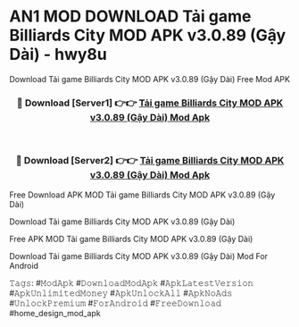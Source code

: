 # AN1 MOD DOWNLOAD Tải game Billiards City MOD APK v3.0.89 (Gậy Dài) - hwy8u
Download Tải game Billiards City MOD APK v3.0.89 (Gậy Dài) Free Mod APK

<div align="center">
<h3>🔴 Download [Server1] 👉👉 <a href="https://apk-comot.site?title=Tải_game_Billiards_City_MOD_APK_v3.0.89_(Gậy_Dài)">Tải game Billiards City MOD APK v3.0.89 (Gậy Dài) Mod Apk</a></h3><br>

<h3>🔴 Download [Server2] 👉👉 <a href="https://apk-comot.site?title=Tải_game_Billiards_City_MOD_APK_v3.0.89_(Gậy_Dài)">Tải game Billiards City MOD APK v3.0.89 (Gậy Dài) Mod Apk</a></h3>
</div>


Free Download APK MOD Tải game Billiards City MOD APK v3.0.89 (Gậy Dài)

Download Tải game Billiards City MOD APK v3.0.89 (Gậy Dài) 

Free APK MOD Tải game Billiards City MOD APK v3.0.89 (Gậy Dài) 

Download Tải game Billiards City MOD APK v3.0.89 (Gậy Dài) Mod For Android

𝚃𝚊𝚐𝚜: #𝙼𝚘𝚍𝙰𝚙𝚔 #𝙳𝚘𝚠𝚗𝚕𝚘𝚊𝚍𝙼𝚘𝚍𝙰𝚙𝚔 #𝙰𝚙𝚔𝙻𝚊𝚝𝚎𝚜𝚝𝚅𝚎𝚛𝚜𝚒𝚘𝚗 #𝙰𝚙𝚔𝚄𝚗𝚕𝚒𝚖𝚒𝚝𝚎𝚍𝙼𝚘𝚗𝚎𝚢 #𝙰𝚙𝚔𝚄𝚗𝚕𝚘𝚌𝚔𝙰𝚕𝚕 #𝙰𝚙𝚔𝙽𝚘𝙰𝚍𝚜 #𝚄𝚗𝚕𝚘𝚌𝚔𝙿𝚛𝚎𝚖𝚒𝚞𝚖 #𝙵𝚘𝚛𝙰𝚗𝚍𝚛𝚘𝚒𝚍 #𝙵𝚛𝚎𝚎𝙳𝚘𝚠𝚗𝚕𝚘𝚊𝚍 #home_design_mod_apk